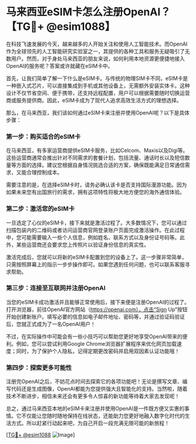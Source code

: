 # 马来西亚eSIM卡怎么注册OpenAI？【TG💪+ @esim1088】

在科技飞速发展的今天，越来越多的人开始关注和使用人工智能技术。而OpenAI作为全球领先的人工智能研究实验室之一，其提供的各种工具和服务无疑吸引了无数用户。然而，对于身处马来西亚的朋友来说，如何利用本地资源更便捷地接入OpenAI的服务呢？答案或许就藏在eSIM卡中。

首先，让我们简单了解一下什么是eSIM卡。与传统的物理SIM卡不同，eSIM卡是一种嵌入式芯片，可以直接集成到手机或其他设备上，无需额外安装实体卡。这种设计不仅节省空间、便于携带，还支持远程配置，用户可以根据需要随时切换运营商或服务提供商。因此，eSIM卡成为了现代人追求高效生活方式的理想选择。

那么，在马来西亚，我们该如何通过eSIM卡来注册并使用OpenAI呢？以下是具体步骤：

### 第一步：购买适合的eSIM卡

在马来西亚，有多家运营商提供eSIM卡服务，比如Celcom、Maxis以及Digi等。这些运营商通常会推出针对不同需求的套餐计划，包括流量、通话时长以及短信数量等方面的选择。建议您根据自身情况挑选合适的方案，确保既能满足日常通信需求，又能合理控制成本。

需要注意的是，在选择eSIM卡时，请务必确认该卡是否支持国际漫游功能。因为如果未来您有出国旅行的需求，拥有这项特性将极大地方便您的海外通信体验。

### 第二步：激活您的eSIM卡

一旦选定了心仪的eSIM卡，接下来就是激活过程了。大多数情况下，您可以通过扫描包装内的二维码或者访问运营商官网登录账户页面完成激活操作。在此过程中，您可能需要输入一些个人信息，例如姓名、联系方式以及身份证号码等。此外，某些运营商还会要求您上传照片以验证身份信息的真实性。

激活完成后，您就可以将新的eSIM卡配置到您的设备上了。这一步骤非常简单，只需按照屏幕上的指示一步步操作即可。如果您遇到任何问题，也可以联系客服寻求帮助。

### 第三步：连接至互联网并注册OpenAI

当您的eSIM卡成功激活并且能够正常使用后，接下来便是注册OpenAI的过程了。打开浏览器，前往OpenAI官方网站（https://openai.com），点击“Sign Up”按钮开始创建新账户。填写必要的信息如电子邮件地址、密码等，并通过验证码验证后，您就正式成为了一名OpenAI用户！

不过，在实际操作中可能会有一些小技巧可以帮助您更好地享受OpenAI带来的便利。例如，您可以尝试利用Google Chrome浏览器扩展程序来优化网页加载速度；同时，为了保护个人隐私，记得定期更改密码并启用双因素认证功能哦！

### 第四步：探索更多可能性

注册完OpenAI之后，不妨花点时间去探索它的各项功能吧！无论是撰写文章、编写代码还是生成图像，OpenAI都能为您提供强大且智能化的支持。当然啦，随着技术不断进步，相信未来还会有更多令人惊喜的新功能等待着大家去发现呢！

总之，通过马来西亚本地的eSIM卡来注册并使用OpenAI是一件既方便又实惠的事情。它不仅能让您随时随地保持在线状态，还能助力您更好地融入数字化时代的生活方式。所以赶紧行动起来吧，为自己开启一段充满无限可能的新旅程！

[[TG💪+ @esim1088](https://t.me/s/esim1088) ![Image](https://i.postimg.cc/4NQfJmqS/Snipaste-2025-05-13-00-14-12.png)]